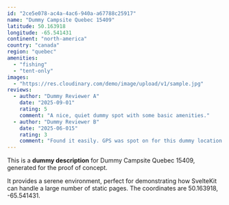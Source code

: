 ```yaml
---
id: "2ce5e078-ac4a-4ac6-940a-a67788c25917"
name: "Dummy Campsite Quebec 15409"
latitude: 50.163918
longitude: -65.541431
continent: "north-america"
country: "canada"
region: "quebec"
amenities:
  - "fishing"
  - "tent-only"
images:
  - "https://res.cloudinary.com/demo/image/upload/v1/sample.jpg"
reviews:
  - author: "Dummy Reviewer A"
    date: "2025-09-01"
    rating: 5
    comment: "A nice, quiet dummy spot with some basic amenities."
  - author: "Dummy Reviewer B"
    date: "2025-06-015"
    rating: 3
    comment: "Found it easily. GPS was spot on for this dummy location."
---
```


This is a **dummy description** for Dummy Campsite Quebec 15409, generated for the proof of concept.

It provides a serene environment, perfect for demonstrating how SvelteKit can handle a large number of static pages. The coordinates are 50.163918, -65.541431.
